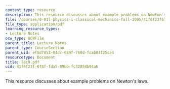 ```yaml
---
content_type: resource
description: This resource discusses about example problems on Newton's laws.
file: /courses/8-01l-physics-i-classical-mechanics-fall-2005/41f6f23f674ffda589bbfc32854b94a6_lec9.pdf
file_type: application/pdf
learning_resource_types:
- Lecture Notes
ocw_type: OCWFile
parent_title: Lecture Notes
parent_type: CourseSection
parent_uid: ef5d7853-04dc-089f-760d-fcab84f25ca4
resourcetype: Document
title: lec9.pdf
uid: 41f6f23f-674f-fda5-89bb-fc32854b94a6
---
```

This resource discusses about example problems on Newton's laws.

